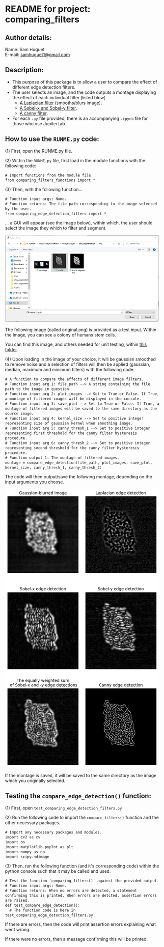 # README for project: comparing_filters

## Author details: 
Name: Sam Huguet  
E-mail: samhuguet1@gmail.com

## Description:   
- This purpose of this package is to allow a user to compare the effect of different edge detection filters.
- The user selects an image, and the code outputs a montage displaying the effect of each individual filter (listed blow).
  - [A Laplacian filter](https://en.wikipedia.org/wiki/Gaussian_filter#:~:text=In%20electronics%20and%20signal%20processing,as%20it%20has%20infinite%20support) (smooths/blurs image). 
  - [A Sobel-x and Sobel-y filter](https://en.wikipedia.org/wiki/Sobel_operator). 
  - [A canny filter](https://en.wikipedia.org/wiki/Canny_edge_detector).  
- For each ```.py``` file provided, there is an accompanying ```.ipynb``` file for those who use JupiterLab.

## How to use the ```RUNME.py``` code: 

(1) First, open the RUNME.py file. 

(2) Within the ```RUNME.py``` file, first load in the module functions with the following code: 
```
# Import functions from the module file. 
from comparing_filters_functions import *
```

(3) Then, with the following function...
```
# Function input args: None. 
# Function returns: The file path corresponding to the image selected by the user. 
from comparing_edge_detection_filters import *
```
... a GUI will appear (see the image below), within which, the user should select the image they which to filter and segment.

<img src="https://github.com/SamHSoftware/Image-Analysis/blob/main/comparing-edge-detection-filters/img/File%20selection.PNG?raw=true" alt="file selection GUI" width="500"/>

The following image (called original.png) is provided as a test input. Within the image, you can see a colony of humans stem cells.

You can find this image, and others needed for unit testing, within [this folder](https://github.com/SamHSoftware/Image-Analysis/blob/main/comparing-edge-detection-filters/img/File%20selection.PNG).

(4) Upon loading in the image of your choice, it will be gaussian smoothed to remove noise and a selection of filters will then be applied (gaussian, median, maximum and minimum filters) with the following code: 

```
# A function to compare the effects of different image filters.
# Function input arg 1: file_path --> A string containing the file path to the image in question. 
# Function input arg 2: plot_images --> Set to True or False. If True, a montage of filtered images will be displayed in the console. 
# Function input arg 3: save_plot --> Set to True or False. If True, a montage of filtered images will be saved to the same directory as the source image.
# Function input arg 4: kernel_size --> Set to positive integer representing size of gaussian kernel when smoothing image. 
# Function input arg 5: canny_thresh_1 --> Set to positive integer representing first threshold for the canny filter hysteresis procedure.
# Function input arg 6: canny_thresh_2 --> Set to positive integer representing second threshold for the canny filter hysteresis procedure.
# Function output 1: The montage of filtered images. 
montage = compare_edge_detection(file_path, plot_images, save_plot, kernel_size, canny_thresh_1, canny_thresh_2)
```

The code will then output/save the following montage, depending on the input arguments you choose. 

<img src="https://github.com/SamHSoftware/Image-Analysis/blob/main/comparing-edge-detection-filters/img/original_comparing_edge_detection_filters.png?raw=true" alt="montage of filter effects" width="500"/>

If the montage is saved, it will be saved to the same directory as the image which you originally selected. 

## Testing the ```compare_edge_detection()``` function: 

(1) First, open ```test_comparing_edge_detection_filters.py```

(2) Run the following code to import the ```compare_filters()``` function and the other necessary packages. 

```
# Import any necessary packages and modules. 
import cv2 as cv
import os
import matplotlib.pyplot as plt
import numpy as np 
import scipy.ndimage
```

(3) Then, run the following function (and it's corresponding code) within the python console such that it may be called and used.
```
# Test the function 'comparing_filters()' against the provided output. 
# Function input args: None. 
# Function returns: When no errors are detected, a statement confirming this is printed. When errors are detcted, assertion errors are raised. 
def test_compare_edge_detection():
  # The function code is here in test_comparing_edge_detection_filters.py.
```

If there are errors, then the code will print assertion errors explaining what went wrong.  

If there were no errors, then a message confirming this will be printed. 
